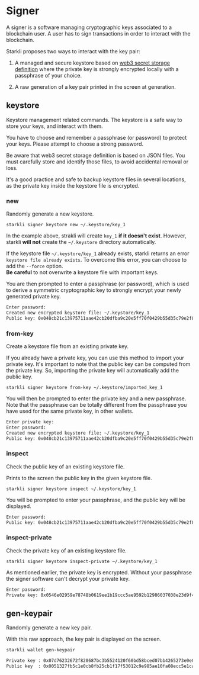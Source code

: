 # Signer

A signer is a software managing cryptographic keys associated to a blockchain
user. A user has to sign transactions in order to interact with the blockchain.

Starkli proposes two ways to interact with the key pair:

1. A managed and secure keystore based on [web3 secret storage definition](
https://ethereum.org/en/developers/docs/data-structures-and-encoding/web3-secret-storage/)
where the private key is strongly encrypted locally with a passphrase of your
choice.

2. A raw generation of a key pair printed in the screen at generation.

## keystore
Keystore management related commands. The keystore is a safe way to
store your keys, and interact with them.

You have to choose and remember a passphrase (or password) to protect your keys.
Please attempt to choose a strong password.

Be aware that web3 secret storage definition is based on JSON files.
You must carefully store and identify those files, to avoid accidental
removal or loss.

It's a good practice and safe to backup keystore files in several locations,
as the private key inside the keystore file is encrypted.
    
### new
Randomly generate a new keystore.

`starkli signer keystore new ~/.keystore/key_1`

In the example above, strakli will create `key_1` **if it doesn't exist**.
However, starkli **will not** create the `~/.keystore` directory automatically.

If the keystore file `~/.keystore/key_1` already exists, starkli returns an
error `keystore file already exists`. To overcome this error, you can choose to
add the `--force` option.  
**Be careful** to not overwrite a keystore file with important keys.

You are then prompted to enter a passphrase (or password), which is used
to derive a symmetric cryptographic key to strongly encrypt your newly
generated private key.

```bash
Enter password:
Created new encrypted keystore file: ~/.keystore/key_1
Public key: 0x048cb21c13975711aae42cb20dfba9c20e5ff70f0429b55d35c79e2f8e8d5cf9
```

### from-key
Create a keystore file from an existing private key.

If you already have a private key, you can use this method to import
your private key. It's important to note that the public key can be
computed from the private key. So, importing the private key will automatically
add the public key.

`starkli signer keystore from-key ~/.keystore/imported_key_1`

You will then be prompted to enter the private key and a new passphrase.
Note that the passphrase can be totally different from the passphrase
you have used for the same private key, in other wallets.

```bash
Enter private key: 
Enter password: 
Created new encrypted keystore file: ~/.keystore/key_1
Public key: 0x048cb21c13975711aae42cb20dfba9c20e5ff70f0429b55d35c79e2f8e8d5cf9
```

### inspect
Check the public key of an existing keystore file.

Prints to the screen the public key in the given keystore file.

`starkli signer keystore inspect ~/.keystore/key_1`

You will be prompted to enter your passphrase, and the public key will be
displayed.

```bash
Enter password: 
Public key: 0x048cb21c13975711aae42cb20dfba9c20e5ff70f0429b55d35c79e2f8e8d5cf9
```

### inspect-private
Check the private key of an existing keystore file.

`starkli signer keystore inspect-private ~/.keystore/key_1`

As mentioned earlier, the private key is encrypted. Without your passphrase
the signer software can't decrypt your private key.

```bash
Enter password: 
Private key: 0x0546e02959e78748b0619ee1b19ccc5ae9592b12986037038e23d9f49ced1094
```

## gen-keypair

Randomly generate a new key pair.

With this raw approach, the key pair is displayed on the screen.

```bash
starkli wallet gen-keypair

Private key : 0x07d76232672f820687bc3b5524120f60bd58bced07bb4265273e0e05f2e0c464
Public key  : 0x0051327fb5c1e0cb8fb25cb1f17f53012c9e985ae10fa08ecc5e1ca034eeda4f
```
